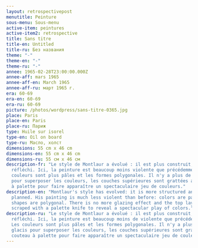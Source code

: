 ```yaml
---
layout: retrospectivepost
menutitle: Peinture
sous-menu: Sous-menu
active-item: peintures
active-item2: retrospective
title: Sans titre
title-en: Untitled
title-ru: Без названия
theme: "-"
theme-en: "-"
theme-ru: "-"
annee: 1965-02-28T23:00:00.000Z
annee-aff: mars 1965
annee-aff-en: March 1965
annee-aff-ru: март 1965 г.
era: 60-69
era-en: 60-69
era-ru: 60-69
picture: /photos/wordpress/sans-titre-0365.jpg
place: Paris
place-en: Paris
place-ru: Париж
type: Huile sur isorel
type-en: Oil on board
type-ru: Масло, холст
dimensions: 55 cm x 46 cm
dimensions-en: 55 cm x 46 cm
dimensions-ru: 55 см x 46 см
description-fr: "Le style de Montlaur a évolué : il est plus construit, plus
  réfléchi. Ici, la peinture est beaucoup moins violente que précédemment. Les
  couleurs sont plus pâles et les formes polygonales. Il n'y a plus de glacis
  pour superposer les couleurs, les couches supérieures sont grattées au couteau
  à palette pour faire apparaître un spectaculaire jeu de couleurs."
description-en: "Montlaur's style has evolved: it is more structured and
  planned. His painting is much less violent than before: colors are pale and
  shapes are polygonal. There is no more glazing effect and the top layers are
  scraped with a palette knife to reveal a spectacular play of colors."
description-ru: "Le style de Montlaur a évolué : il est plus construit, plus
  réfléchi. Ici, la peinture est beaucoup moins de violente que précédemment.
  Les couleurs sont plus pâles et les formes polygonales. Il n'y a plus de
  glacis pour superposer les couleurs, les couches supérieures sont grattées au
  couteau à palette pour faire apparaître un spectaculaire jeu de couleurs."
---
```

